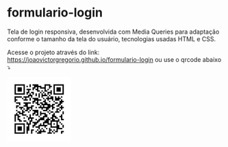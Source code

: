 # formulario-login
Tela de login responsiva, desenvolvida com Media Queries para adaptação conforme o tamanho da tela do usuário, tecnologias usadas HTML e CSS.

Acesse o projeto através do link: https://joaovictorgregorio.github.io/formulario-login
ou use o qrcode abaixo ⤵️

![Alt text](imagens/qrcode_formulario-login.png)
